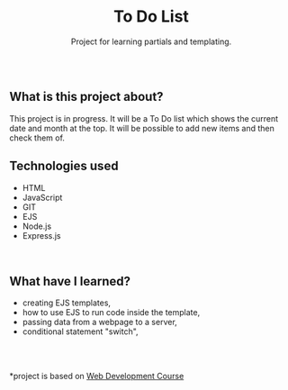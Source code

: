 <h1 align="center">To Do List</h1>
  <p align="center">Project for learning partials and templating.</p>
<br>
<br>

## What is this project about?
This project is in progress. It will be a To Do list which shows the current date and month at the top. It will be possible to add new items and then check them of.

## Technologies used
- HTML
- JavaScript
- GIT
- EJS
- Node.js
- Express.js
<br>

## What have I learned?
- creating EJS templates,
- how to use EJS to run code inside the template,
- passing data from a webpage to a server,
- conditional statement "switch",
<br>
<br>


*project is based on [Web Development Course](https://www.udemy.com/course/the-complete-web-development-bootcamp/)
